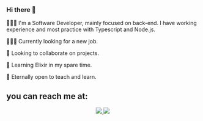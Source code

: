 ### Hi there 👋
<p> 👩🏻‍💻 I'm a Software Developer, mainly focused on back-end. I have working experience and most practice with Typescript and Node.js. </p>
<p> 🙋🏻‍♀️ Currently looking for a new job. </p>
<p> 👯 Looking to collaborate on projects. </p>
<p> 🌱 Learning Elixir in my spare time. </p>
<p> 🤗 Eternally open to teach and learn. </p>

## you can reach me at:
<p align="center">
    <a href="https://br.linkedin.com/in/beatriz-mattos">
    <img src="https://img.shields.io/badge/LinkedIn-0077B5?style=for-the-badge&logo=linkedin&logoColor=white"/>
    </a>
     <a href="mailto:bjungersmattos@gmail.com?subject=Oi,%20Bia!%20">
    <img src="https://img.shields.io/badge/Gmail-D14836?style=for-the-badge&logo=gmail&logoColor=white"/>
    </a>
</p>
